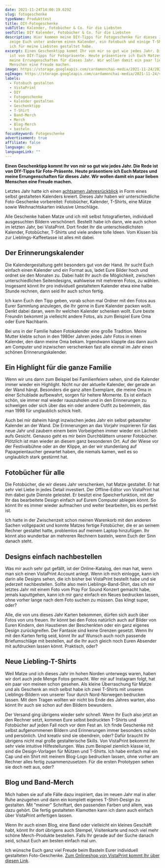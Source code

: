```yaml
---
date: 2021-11-24T14:00:19.629Z
slug: fotogeschenke
typeName: Produkttest
title: DIY-Fotogeschenke
subTitle: Kalender, Fotobücher & Co. für die Liebsten
seoTitle: DIY Kalender, Fotobücher & Co. für die Liebsten
description: Hier kommen meine DIY-Tipps für Fotogeschenke für dieses Jahr. Ich
  zeige Euch unter anderem einen Kalender, ein Fotobuch und einige T-Shirts, die
  ich für meine Liebsten gestaltet habe.
excerpt: Einen Geschenktipp kommt Ihr von mir so gut wie jedes Jahr. Die Rede
  ist von DIY-Tipps für Fotopräsente. Heute präsentiere ich Euch Matzes und
  meine Errungenschaften für dieses Jahr. Wir wollen damit ein paar lieben
  Menschen eine Freude machen.
image: https://storage.googleapis.com/cardamonchai-media/2021-11-24/2021-11-16-21-anne-jpg-imagine-080808_59574d_1024_768/640.webp
ogImage: https://storage.googleapis.com/cardamonchai-media/2021-11-24/vistaprint-fb-png-imagine-080808_6e6a62_1200_628/640.webp
labels:
  - Fotobuch gestalten
  - VistaPrint
  - DIY
  - Fotogeschenke
  - Kalender gestalten
  - Geschenktipp
  - T-Shirt
  - Band-Merch
  - Merch
  - Blog-Merch
  - basteln
focusKeyword: Fotogeschenke
advertisement: true
affiliate: false
language: de
languageLink: ""
---
```

**Einen Geschenktipp kommt Ihr von mir so gut wie jedes Jahr. Die Rede ist von DIY-Tipps für Foto-Präsente. Heute präsentiere ich Euch Matzes und meine Errungenschaften für dieses Jahr. Wir wollen damit ein paar lieben Menschen eine Freude machen.**

Letztes Jahr hatte ich einen [achtsamen Jahresrückblick](/2020/11/jahresrueckblick-2020-kalender-2021/) in Form eines selbst gestalteten Kalenders kreiert. Dieses Jahr haben wir unterschiedliche Foto-Geschenke vorbereitet: Fotobücher, Kalender, T-Shirts, eine Mütze sowie Weihnachtskarten inklusive Umschläge.

Alle Geschenke haben Matze und ich mit selbst fotografierten, individuell ausgesuchten Bildern verschönert. Bestellt habe ich dann, wie auch schon im letzten Jahr, bei VistaPrint. Dort findet Ihr die unterschiedlichsten Kalender, Fotobücher, T-Shirts und viele andere tolle Ideen. Vom Kissen bis zur Lieblings-Kaffeetasse ist alles mit dabei.

## Der Erinnerungskalender

Die Kalendergestaltung geht besonders gut von der Hand. Ihr sucht Euch einfach einen Kalender und ein Format aus, ladet Eure Bilder hoch und ordnet sie den Monaten zu. Dabei habt Ihr auch die Möglichkeit, zwischen unterschiedlichen Seitendesigns, wahlweise mit mehreren Fotos, zu wählen. Insgesamt könnt Ihr pro individuell gestaltetem Kalender etwa eine halbe Stunde rechnen, dann seid Ihr auch schon fertig.

Ich kann Euch den Tipp geben, vorab schon mal Ordner mit den Fotos aus Eurer Sammlung anzulegen, die Ihr gerne in Eure Kalender packen wollt. Denkt dabei daran, wem Ihr welchen Kalender schenken wollt. Eure beste Freundin bekommt ja vielleicht andere Fotos, als zum Beispiel Eure Oma oder Eure Nachbarin.

Bei uns in der Familie haben Fotokalender eine große Tradition. Meine Mutter klebte schon in den 1980er Jahren jedes Jahr Fotos in einen Kalender, den dann meine Oma bekam. Irgendwann klappte das dann auch am Computer und inzwischen verschenken fast alle einmal im Jahr einen schönen Erinnerungskalender.

<Gallery name="vistaprint-fotogeschenke-2021-1" />

## Ein Highlight für die ganze Familie

Wenn wir uns dann zum Beispiel bei Familienfeiern sehen, sind die Kalender immer wieder ein Highlight. Nicht nur der aktuelle Kalender, der gerade an der Wand hängt. Besonders die ganz alten Exemplare, die meine Oma in einer Schublade aufbewahrt, sorgen für heitere Momente. Es ist einfach schön, sie immer mal wieder rauszuholen und in den Erinnerungen zu schwelgen oder sich über das ein oder andere Outfit zu beömmeln, das man 1998 für unglaublich schick hielt.

Auch bei mir daheim hängt inzwischen jedes Jahr ein selbst gebastelter Kalender an der Wand. Die Erinnerungen an das Vorjahr inspirieren für das neue Jahr und zaubern einem beim Vorbeigehen immer wieder ein Lächeln aufs Gesicht. Genauso geht es mir beim Durchblättern unserer Fotobücher. Plötzlich ist man wieder an diesem ganz besonderen Ort. Auf der Wiese vor der Festivalbühne oder an der Klippe, an der wir stundenlang auf Papageientaucher gewartet haben, die niemals kamen, weil es so unglaublich stark gestürmt hat.

## Fotobücher für alle

Die Fotobücher, die wir dieses Jahr verschenken, hat Matze gestaltet. Er hat sehr viel Liebe in jedes Detail investiert. Der Offline-Editor von VistaPrint hat ihm dabei gute Dienste geleistet. Er besitzt eine Speicherfunktion, mit der Ihr das bearbeitete Design einfach auf Eurem Computer ablegen könnt. So könnt Ihr es immer wieder aufmachen und weiter bearbeiten, bis es perfekt ist. 

Ich hatte in der Zwischenzeit schon meinen Warenkorb mit den anderen Sachen vollgepackt und konnte Matzes fertige Fotobücher, die er an seinem Rechner gestaltet hatte, problemlos auf meinem Laptop hinzufügen. Ihr könnt also wunderbar an mehreren Rechnern basteln, wenn Euch der Sinn danach steht.

## Designs einfach nachbestellen

Was mir auch sehr gut gefällt, ist der Online-Katalog, den man hat, wenn man sich einen VistaPrint Account anlegt. Wenn ich mich einlogge, kann ich darin alle Designs sehen, die ich bisher bei VistaPrint bestellt habe und sie jederzeit nachbestellen. Sollte also mein Lieblings-Band-Shirt, das ich mir letztes Jahr mit einem Foto vom Pray For Sound Konzert gemacht habe, jemals kaputtgehen, kann ich mir ganz einfach ein Neues bedrucken lassen, ohne vorher lange nach dem Foto suchen zu müssen. Das klingt super, oder?

Alle, die von uns dieses Jahr Karten bekommen, dürfen sich auch über Fotos von uns freuen. Ihr könnt bei den Fotos natürlich auch auf Bilder von Euren Kindern, den Haustieren der Beschenkten oder ein ganz eigenes Design zurückgreifen. Der Fantasie sind keine Grenzen gesetzt. Wenn Ihr mit den Karten fertig seid, könnt Ihr auf Wunsch auch noch passende Briefumschläge mit bestellen, auf die Ihr auch gleich noch Euren Absender mit aufdrucken lassen könnt. Praktisch, oder?

## Neue Liebling-T-Shirts

Weil Matze und ich dieses Jahr im hohen Norden unterwegs waren, haben wir dort auch jede Menge Fotos gemacht. Wer mir auf Instagram folgt, hat ein paar von meinen schon gesehen. Als kleine Überraschung für Matze und als Geschenk an mich selbst habe ich zwei T-Shirts mit unseren Lieblings-Bildern von unserer Tour durch Nord-Norwegen bedrucken lassen. Mit dem Tragen wollten wir nicht bis Ende des Jahres warten, also könnt Ihr auch sie schon auf den Bildern bewundern.

Der Versand ging übrigens wieder sehr schnell. Wenn Ihr Euch also jetzt an den Rechner setzt, kommen Eure selbst bedruckten T-Shirts und Fotobücher auf jeden Fall noch vor dem Fest an. Ich finde Geschenke mit selbst aufgenommenen Bildern und Erinnerungen immer besonders schön und persönlich. Und kreativ sind sie obendrein, oder? Dafür braucht Ihr übrigens nicht mal große gestalterische Skills. Von VistaPrint bekommt Ihr sehr viele intuitive Hilfestellungen. Was zum Beispiel ziemlich klasse ist, sind die Design-Vorlagen für Mützen und T-Shirts. Ich habe einfach mal ein Cap und ein Shirt mit meinem Blog-Logo bedrucken lassen, ohne vorher am Rechner alles fertig zusammenzusetzen. Für die ersten Prototypen sehen sie doch nett aus, oder? 

## Blog und Band-Merch

Mich haben sie auf alle Fälle dazu inspiriert, das im neuen Jahr mal in aller Ruhe anzugehen und dann ein komplett eigenes T-Shirt-Design zu gestalten. Mit "meiner" Schriftart, den passenden Farben und allem, was dazu gehört. Die  fertig gestalteten Klamotten kann ich dann auch einfach über VistaPrint anfertigen lassen.

Wenn Ihr auch einen Blog, eine Band oder vielleicht ein kleines Geschäft habt, könnt Ihr dort übrigens auch Stempel, Visitenkarte und noch viel mehr schöne Merch-Produkte bestellen. Falls Ihr gerade auf der Suche danach seid, schaut Euch am besten einfach mal um.

Ich wünsche Euch ganz viel Freude beim Basteln Eurer individuell gestalteten Foto-Geschenke. [Zum Onlineshop von VistaPrint kommt Ihr über diesen Link](https://www.vistaprint.de/).

<Gallery name="vistaprint-fotogeschenke-2021-2" />